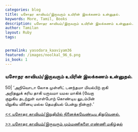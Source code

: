```yaml
---  
categories: blog  
title: யசோதர காவியம்/இருவரும் உயிரின் இலக்கணம் உன்னுதல்.
keywords: More, Tamil, Books  
description: யசோதர காவியம்/இருவரும் உயிரின் இலக்கணம் உன்னுதல்.
author: Tamilan  
layout: Ruby  
tags:     


permalink: yasodara_kaaviyam36  
featured: /images/noolkal_96_6.png  
is_book: 1
---  
```



### யசோதர காவியம்/இருவரும் உயிரின் இலக்கணம் உன்னுதல்.

50| ‘அறிவொடா லோக முள்ளிட் டனந்தமா மியல்பிற் றாகி  
அறிதலுக் கரிய தாகி யருவமா யமல மாகிக் (வேறா  
குறுகிய தடற்றுள் வாள்போற் கொண்டிய லுடம்பின்  
யிறுகிய வினையு மல்ல தெமதியல் பென்று நின்றார்.‘

[<< யசோதர காவியம்/இறுதியில் நினைக்கவேண்டிய திதுவெனல்.](yasodara_kaaviyam35)  
  
[>> யசோதர காவியம்/இருவரும் மும்மணிகளை எண்ணி மகிழ்தல்](yasodara_kaaviyam37)


